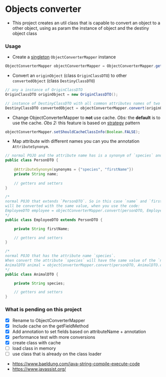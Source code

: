 # Objects converter

- This project creates an util class that is capable to convert an object to a other object, using as param the instance of object and the destiny object class

### Usage

* Create a [singleton](https://refactoring.guru/design-patterns/singleton) `ObjectConverterMapper` instance

```java
ObjectConverterMapper objectConverterMapper = ObjectConverterMapper.getObjectConverterMapper();
```

* Convert an `originObject` (class `OriginClassDTO`) to other `convertedObject` (class `DestinyClassDTO`)

```java
// any a instance of OriginClassDTO
OriginClassDTO originObject = new OriginClassDTO();

// instance of DestinyClassDTO with all common attributes names of two classes filled
DestinyClassDTO convertedObject = objectConverterMapper.convert(originObject, DestinyClassDTO.class);
```

* Change ObjectConverterMapper to **not** use cache. _Obs:_ the **default** is to use the cache.
_Obs 2:_ this feature is based on [strategy](https://refactoring.guru/design-patterns/strategy/java/example) pattern

```java
objectConverterMapper.setShouldCacheClassInfo(Boolean.FALSE);
```

* Map attribute with different names you can you the annotation `AttributeSynonym`.

```java
// normal POJO and the attribute name has is a synonym of `species` and `firstName`
public class PersonDTO { 
    
    @AttributeSynonym(synonyms = {"species", "firstName"}) 
    private String name;
    
    // getters and setters
}

/*
normal POJO that extends `PersonDTO`. So in this case `name` and `firstName`
will be converted with the same value, when you use the code:
EmployeeDTO employee = objectConverterMapper.convert(personDTO, EmployeeDTO.class)
*/
public class EmployeeDTO extends PersonDTO {

    private String firstName;

    // getters and setters
}

/*
normal POJO that has the attribute name `species`.
When convert the attribute `species` will have the same value of the `name` from person.
AnimalDTO animal = objectConverterMapper.convert(personDTO, AnimalDTO.class)
*/
public class AnimalDTO {

    private String species;

    // getters and setters
}
```

### What is pending on this project

- [X] Rename to ObjectConverterMapper
- [X] Include cache on the getFieldMethod
- [X] Add annotation to set fields based on attributeName + annotation
- [X] performance test with more conversions
- [X] create class with cache
- [ ] load class in memory
- [ ] use class that is already on the class loader

- https://www.baeldung.com/java-string-compile-execute-code
- https://www.javassist.org/
